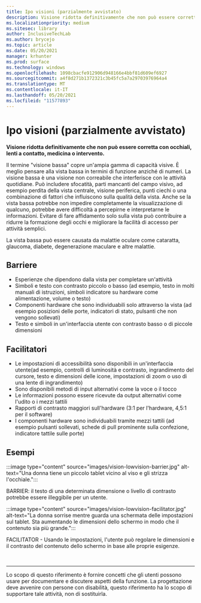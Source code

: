 ```yaml
---
title: Ipo visioni (parzialmente avvistato)
description: Visione ridotta definitivamente che non può essere corretta con occhiali, lenti a contatto, medicina o intervento.
ms.localizationpriority: medium
ms.sitesec: library
author: InclusiveTechLab
ms.author: brycejo
ms.topic: article
ms.date: 05/20/2021
manager: krhunter
ms.prod: surface
ms.technology: windows
ms.openlocfilehash: 1098cbacfe912906d948166e4bbf81d609ef6927
ms.sourcegitcommit: a4f8d271b1372321c3b45fc5a7a29703976964a4
ms.translationtype: MT
ms.contentlocale: it-IT
ms.lasthandoff: 05/20/2021
ms.locfileid: "11577893"
---
```

# <a name="low-vision-partially-sighted"></a>Ipo visioni (parzialmente avvistato)

**Visione ridotta definitivamente che non può essere corretta con occhiali, lenti a contatto, medicina o intervento.**

Il termine "visione bassa" copre un'ampia gamma di capacità visive. È meglio pensare alla vista bassa in termini di funzione anziché di numeri. La visione bassa è una visione non correabile che interferisce con le attività quotidiane. Può includere sfocatità, parti mancanti del campo visivo, ad esempio perdita della vista centrale, visione periferica, punti ciechi o una combinazione di fattori che influiscono sulla qualità della vista. Anche se la vista bassa potrebbe non impedire completamente la visualizzazione di qualcuno, potrebbe avere difficoltà a percepirne e interpretarne le informazioni. Evitare di fare affidamento solo sulla vista può contribuire a ridurre la formazione degli occhi e migliorare la facilità di accesso per attività semplici.

La vista bassa può essere causata da malattie oculare come cataratta, glaucoma, diabete, degenerazione maculare e altre malattie.

## <a name="barriers"></a>Barriere
* Esperienze che dipendono dalla vista per completare un'attività
* Simboli e testo con contrasto piccolo o basso (ad esempio, testo in molti manuali di istruzioni, simboli indicatore su hardware come alimentazione, volume o testo)
* Componenti hardware che sono individuabili solo attraverso la vista (ad esempio posizioni delle porte, indicatori di stato, pulsanti che non vengono sollevati)
* Testo e simboli in un'interfaccia utente con contrasto basso o di piccole dimensioni

## <a name="facilitators"></a>Facilitatori
* Le impostazioni di accessibilità sono disponibili in un'interfaccia utente(ad esempio, controlli di luminosità e contrasto, ingrandimento del cursore, testo e dimensioni delle icone, impostazioni di zoom o uso di una lente di ingrandimento)
* Sono disponibili metodi di input alternativi come la voce o il tocco
* Le informazioni possono essere ricevute da output alternativi come l'udito o i mezzi tattili
* Rapporti di contrasto maggiori sull'hardware (3:1 per l'hardware, 4,5:1 per il software)
* I componenti hardware sono individuabili tramite mezzi tattili (ad esempio pulsanti sollevati, schede di pull prominente sulla confezione, indicatore tattile sulle porte)


## <a name="examples"></a>Esempi

:::image type="content" source="images/vision-lowvision-barrier.jpg" alt-text="Una donna tiene un piccolo tablet vicino al viso e gli strizza l'occhiale.":::

BARRIER: il testo di una determinata dimensione o livello di contrasto potrebbe essere illeggibile per un utente.

:::image type="content" source="images/vision-lowvision-facilitator.jpg" alt-text="La donna sorrise mentre guarda una schermata delle impostazioni sul tablet. Sta aumentando le dimensioni dello schermo in modo che il contenuto sia più grande.":::

FACILITATOR - Usando le impostazioni, l'utente può regolare le dimensioni e il contrasto del contenuto dello schermo in base alle proprie esigenze. 

&nbsp;

[comment]: # (Piè di pagina)
___
Lo scopo di questo riferimento è fornire concetti che gli utenti possono usare per documentare e discutere aspetti della funzione. La progettazione deve avvenire con persone con disabilità, questo riferimento ha lo scopo di supportare tale attività, non di sostituirla. 